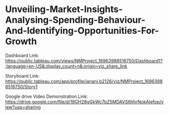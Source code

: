 # Unveiling-Market-Insights-Analysing-Spending-Behaviour-And-Identifying-Opportunities-For-Growth


Dashboard Link: https://public.tableau.com/views/NMProject_16963988516750/Dashboard1?:language=en-US&:display_count=n&:origin=viz_share_link 

Storyboard Link: https://public.tableau.com/app/profile/janani.b2126/viz/NMProject_16963988516750/Story1 

Google drive Video Demonstration Link: https://drive.google.com/file/d/18GH28gGkWc7bZ5MDAVS6hhrNokAIefop/view?usp=sharing 
